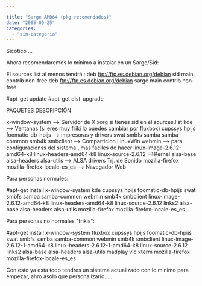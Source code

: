 ```yaml
---

title: "Sarge AMD64 (pkg recomendados)"
date: "2005-09-25"
categories: 
  - "sin-categoria"
---
```


Sicotico ...

Ahora recomendaremos lo mínimo a instalar en un Sarge/Sid:

El sources.list al menos tendrá : deb ftp://ftp.es.debian.org/debian sid main contrib non-free deb ftp://ftp.es.debian.org/debian sarge main contrib non-free

#apt-get update #apt-get dist-upgrade

PAQUETES DESCRIPCIÓN

x-window-system --> Servidor de X xorg si tienes sid en el sources.list kde --> Ventanas (si eres muy friki lo puedes cambiar por fluxbox) cupssys hpijs foomatic-db-hpijs --> impresoras y drivers swat smbfs samba samba-common smb4k smbclient --> Comparticion LinuxWin webmin --> para configuracionss del sistema , mas faciles de hacer linux-image-2.6.12-amd64-k8 linux-headers-amd64-k8 linux-source-2.6.12 -->Kernel alsa-base alsa-headers alsa-utils --> ALSA drivers Trj. de Sonido mozilla-firefox mozilla-firefox-locale-es\_es --> Navegador Web

Para personas normales:

#apt-get install x-window-system kde cupssys hpijs foomatic-db-hpijs swat smbfs samba samba-common webmin smb4k smbclient linux-image-2.6.12-amd64-k8 linux-headers-amd64-k8 linux-source-2.6.12 links2 alsa-base alsa-headers alsa-utils mozilla-firefox mozilla-firefox-locale-es\_es

Para personas no normales "frikis":

#apt-get install x-window-system fluxbox cupssys hpijs foomatic-db-hpijs swat smbfs samba samba-common webmin smb4k smbclient linux-image-2.6.12-1-amd64-k8 linux-headers-2.6.12-1-amd64-k8 linux-source-2.6.12 links2 alsa-base alsa-headers alsa-utils madplay vlc xterm mozilla-firefox mozilla-firefox-locale-es\_es

Con esto ya esta todo tendres un sistema actualizado con lo minimo para empezar, ahro asolo que personalizarlo.....
